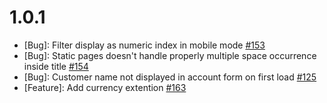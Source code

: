 # 1.0.1

* [Bug]: Filter display as numeric index in mobile mode [#153](https://github.com/vuestorefront-community/vendure/issues/153)
* [Bug]: Static pages doesn't handle properly multiple space occurrence inside title [#154](https://github.com/vuestorefront-community/vendure/issues/154)
* [Bug]: Customer name not displayed in account form on first load [#125](https://github.com/vuestorefront-community/vendure/issues/125)
* [Feature]: Add currency extention [#163](https://github.com/vuestorefront-community/vendure/pull/163)